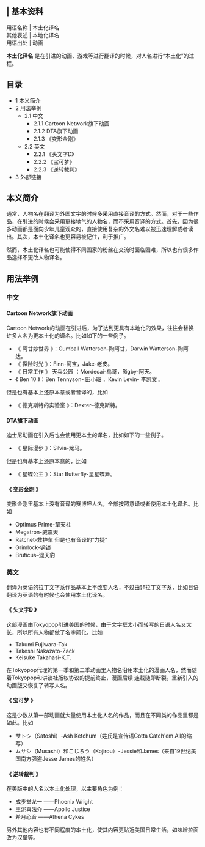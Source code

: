 |  **基本资料**  
---  
用语名称  |  本土化译名   
其他表述  |  本地化译名   
用语出处  |  动画   
  
**本土化译名** 是在引进的动画、游戏等进行翻译的时候，对人名进行“本土化”的过程。

##  目录

  * 1  本义简介 
  * 2  用法举例 
    * 2.1  中文 
      * 2.1.1  Cartoon Network旗下动画 
      * 2.1.2  DTA旗下动画 
      * 2.1.3  《变形金刚》 
    * 2.2  英文 
      * 2.2.1  《头文字D》 
      * 2.2.2  《宝可梦》 
      * 2.2.3  《逆转裁判》 
  * 3  外部链接 

##  本义简介

通常，人物名在翻译为外国文字的时候多采用直接音译的方式。然而，对于一些作品，在引进的时候会采用更接地气的人物名，而不采用音译的方式。首先，因为很多动画都是面向少年儿童观众的，直接使用复杂的外文名难以被迅速理解或者读出。其次，本土化译名也更容易被记住，利于推广。

然而，本土化译名也可能使得不同国家的粉丝在交流时面临困难，所以也有很多作品选择不更改人物译名。

##  用法举例

###  中文

####  Cartoon Network旗下动画

Cartoon Network的动画在引进后，为了达到更具有本地化的效果，往往会替换许多人名为更本土化的译名。比如如下的一些例子。

  * 《  阿甘妙世界  》：Gumball Watterson-陶阿甘，Darwin Watterson-陶阿达。 
  * 《  探险时光  》：Finn-阿宝，Jake-老皮。 
  * 《  日常工作  》  天兵公园  ：Mordecai-鸟哥，Rigby-阿天。 
  * 《  Ben 10  》：Ben Tennyson-  田小班  ，Kevin Levin-  李凯文  。 

但是也有基本上还原本意或者音译的，比如

  * 《  德克斯特的实验室  》：Dexter–德克斯特。 

####  DTA旗下动画

迪士尼动画在引入后也会使用更本土的译名，比如如下的一些例子。

  * 《  星际漫步  》：Silvia-龙马。 

但是也有基本上还原本意的，比如

  * 《  星蝶公主  》：Star Butterfly-星星蝶舞。 

####  《  变形金刚  》

变形金刚里基本上没有音译的赛博坦人名，全部按照意译或者使用本土化译名。比如

  * Optimus Prime-擎天柱 
  * Megatron-威震天 
  * Ratchet-救护车  但是也有音译的“力捷” 
  * Grimlock-钢锁 
  * Bruticus–混天豹 

###  英文

翻译为英语的拉丁文字系作品基本上不改变人名，不过由非拉丁文字系，比如日语翻译为英语的有时候也会使用本土化译名。

####  《  头文字D  》

这部漫画由Tokyopop引进美国的时候，由于文字框太小而转写的日语人名又太长，所以所有人物都做了名字简化。比如

  * Takumi Fujiwara-Tak 
  * Takeshi Nakazato-Zack 
  * Keisuke Takahasi-K.T. 

在Tokyopop代理的第一季和第二季动画里人物名沿用本土化的漫画人名，然而随着Tokyopop和讲谈社版权协议的提前终止，漫画后续
连载随即断裂。重新引入的动画版又恢复了转写人名。

####  《  宝可梦  》

这是少数从第一部动画就大量使用本土化人名的作品，而且在不同类的作品里都是如此。比如

  * サトシ（Satoshi）-Ash Ketchum（姓氏是宣传语Gotta Catch'em All的缩写） 
  * ムサシ（Musashi）和こじろう（Kojirou）-Jessie和James（来自19世纪美国南方强盗Jesse James的姓名） 

####  《  逆转裁判  》

在美版中的人名以本土化处理，以主要角色为例：

  * 成步堂龙一  ——Phoenix Wright 
  * 王泥喜法介  ——Apollo Justice 
  * 希月心音  ——Athena Cykes 

另外其他内容也有不同程度的本土化，使其内容更贴近美国日常生活，如味增拉面改为汉堡等。